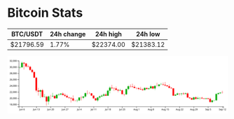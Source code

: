 # Bitcoin Stats

BTC/USDT|24h change|24h high|24h low|
|---|---|---|---|
|$21796.59|1.77%|$22374.00|$21383.12|

<img src="./chart.svg">
